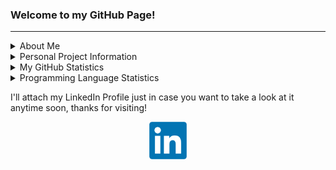 ### Welcome to my GitHub Page!

---

<details>
  <summary>About Me</summary> 

  ### Who are you? Where are you from?
  * My name is Fernando J. Bermúdez Medina!
  * I am currently living in Seattle, WA, but I'm originally from Ponce, PR!

  ---
  
  ### What do you do for a living?
  * I am currently a Software Engineer at <strong>Apple</strong> as part of the Applebot Crawl Quality team on the AIML's Machine Learning, Platform, Tooling & Infrastructure organization.
  * Previously I was part of the Evolve Rotational Program hosted in the Services organization.
    * In my first rotation, I worked as a Data Engineer on the Evaluation Search & Auto-Complete Data Science team under the Maps organization.
    * In my second rotation I worked as a Applied Machine Learning Research Engineer in the Apple Media Products AI/ML Video Recommendations Team under the Apple Services Engineering organization.
    * In my third & last rotation I worked as an iOS Engineer in the Apple Pay Security Identity Verification team under the Wallet, Payments, Commerce organization.

  ---
  
  ### Where did/are you going to school?
  * I obtained a Bachelor of Science in Computer Science & Engineering from the University of Puerto Rico - Mayagüez Campus.
  * I am currently in the process of obtaining my Master of Science in Computer Science (with a specialization in Machine Learning) from the Georgia Institute of Technology.

  ---
  
  ### Did you do any internships before graduating?
  * I did! I was a Software Development Engineering Intern at Amazon in Summer 2021, and a Software Engineering Intern in Summer 2022 with Meta!
  * I also worked as an Instructor for the Data Structures course in UPRM from 2020-2023.

  ---
  
  ### What are your technical skills & interests?
  * Machine Learning
    * PyTorch, Tensorflow, Scikit-Learn, Pandas, NumPy, Matplotlib
  * Data Engineering
    * Spark, AWS S3, Hadoop HDFS, Data Pipeline Design & Automation
  * Full Stack Web Development & DevOps
    * React, Node.js, JavaScript/TypeScript, Flask, PostgreSQL, Docker, Kubernetes
  * iOS Development
    * Swift, Objective-C, React Native

</details>

<!--Projects Table-->
<details>
  <summary>Personal Project Information</summary>

  ### What is this GitHub Page For?
  Even though I am a software engineer at Apple, I keep in this GitHub all my personal projects, as well as projects from the courses made while I was studying at UPRM & Georgia Tech.

  Project     | Location
 ----------- | --------|
 CS 7641 (ML) Assignments | [My Pinned Projects](https://github.com/bermed28) |
 CIIC 5015 (AI) Projects | [My Pinned Projects](https://github.com/bermed28) |
 Capstone Project|  [This Repo](https://github.com/bermed28/ciic4151-group-c-tuter) |
 Other Projects | [My Profile](https://github.com/bermed28)|

</details>

<!--Some GitHub Embeds-->
<details>
  <summary>My GitHub Statistics</summary>
  <p align="center">
    <img src="https://github-readme-stats.vercel.app/api?username=bermed28&show_icons=true"/>
  </p>
</details>

<details>
  <summary>Programming Language Statistics</summary>
  <p align="center">
    <img src="https://github-readme-stats.vercel.app/api/top-langs/?username=bermed28&layout=compact"/>
  </p>
</details>

<!--
<details>
  <summary>My Most Used Editors</summary>
  <p align="center">
    <img src="https://wakatime.com/share/@bermed28/5e35e06c-44c5-4378-bc20-0263a818dda3.svg" height="400"/>
  </p>
</details>
-->

<!--Social Media + Resume-->
I'll attach my LinkedIn Profile just in case you want to take a look at it anytime soon, thanks for visiting!
<div align="center">
  <a href="https://linkedin.com/in/bermed28"> 
    <img src="LinkedIn.png" height="60px" width="60px">
  </a>
<!--   <a href="add_resume_link_here"> 
    <img src="resume-icon-3.png" height="60px" width="60px">
  </a> -->
</div>
